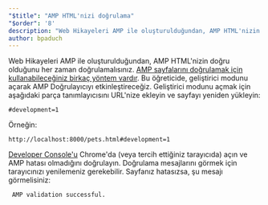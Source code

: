 ```yaml
---
"$title": "AMP HTML'nizi doğrulama"
"$order": '8'
description: "Web Hikayeleri AMP ile oluşturulduğundan, AMP HTML'nizin doğru olduğunu her zaman doğrulamalısınız. AMP sayfalarını doğrulamak için kullanabileceğiniz birkaç yöntem vardır."
author: bpaduch
---
```


Web Hikayeleri AMP ile oluşturulduğundan, AMP HTML'nizin doğru olduğunu her zaman doğrulamalısınız. [AMP sayfalarını doğrulamak için kullanabileceğiniz birkaç yöntem vardır](../../../../documentation/guides-and-tutorials/learn/validation-workflow/validate_amp.md). Bu öğreticide, geliştirici modunu açarak AMP Doğrulayıcıyı etkinleştireceğiz. Geliştirici modunu açmak için aşağıdaki parça tanımlayıcısını URL'nize ekleyin ve sayfayı yeniden yükleyin:

```text
#development=1
```

Örneğin:

```text
http://localhost:8000/pets.html#development=1
```

[Developer Console'u](https://developer.chrome.com/devtools/docs/console) Chrome'da (veya tercih ettiğiniz tarayıcıda) açın ve AMP hatası olmadığını doğrulayın. Doğrulama mesajlarını görmek için tarayıcınızı yenilemeniz gerekebilir. Sayfanız hatasızsa, şu mesajı görmelisiniz:

```text
 AMP validation successful.
```
